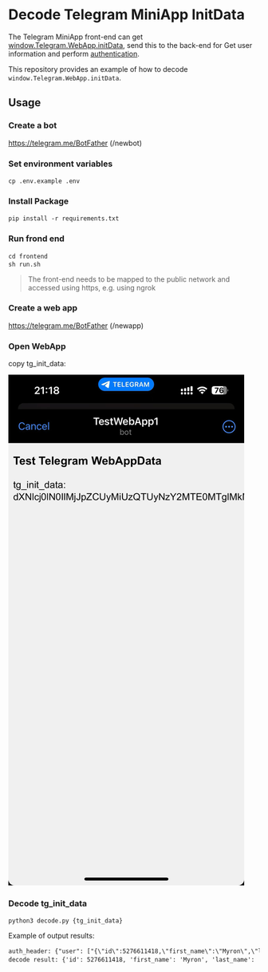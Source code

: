# Decode Telegram MiniApp InitData

The Telegram MiniApp front-end can get [window.Telegram.WebApp.initData](https://core.telegram.org/bots/webapps#initializing-mini-apps), send this to the back-end for Get user information and perform [authentication](https://core.telegram.org/bots/webapps#validating-data-received-via-the-mini-app).

This repository provides an example of how to decode `window.Telegram.WebApp.initData`.

## Usage

### Create a bot

https://telegram.me/BotFather (/newbot)


### Set environment variables

```shell
cp .env.example .env
```

### Install Package

```shell
pip install -r requirements.txt
```

### Run frond end

```shell
cd frontend
sh run.sh
```
> The front-end needs to be mapped to the public network and accessed using https, e.g. using ngrok

### Create a web app

https://telegram.me/BotFather (/newapp)

### Open WebApp

copy tg_init_data:

![](./doc/tg.png)

### Decode tg_init_data
```shell
python3 decode.py {tg_init_data}
```

Example of output results:
```txt
auth_header: {"user": ["{\"id\":5276611418,\"first_name\":\"Myron\",\"last_name\":\"Zhang\",\"username\":\"myronzhangweb3\",\"language_code\":\"zh-hans\",\"allows_write_to_pm\":true}"], "chat_instance": ["-6348001789302836739"], "chat_type": ["sender"], "auth_date": ["1722948364"], "hash": ["e998259d18711b135e84498b15f2242fe72da41e92488e712a67e93e38512866"]}
decode result: {'id': 5276611418, 'first_name': 'Myron', 'last_name': 'Zhang', 'username': 'myronzhangweb3', 'language_code': 'zh-hans', 'allows_write_to_pm': True}
```
